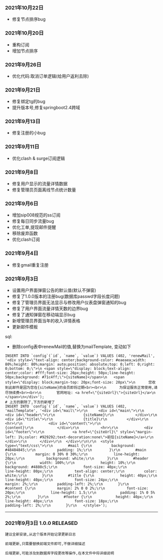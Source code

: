 ### 2021年10月22日
- 修复节点排序bug
### 2021年10月20日
- 重构订阅
- 增加节点排序
### 2021年9月26日
- 优化代码:取消订单逻辑(给用户返利去除)
### 2021年9月21日
- 修复绑定tg的bug
- 提升版本号,修复springboot2.4跨域
### 2021年9月13日
- 修复注册的小bug
### 2021年9月11日
- 优化clash & surge订阅逻辑

### 2021年9月8日
- 修复用户显示的流量详情数据
- 修复管理员页面离线节点统计数量

### 2021年9月6日
- 增加sip008规范的ss订阅
- 修复每日同步流量bug
- 优化工单,提现邮件提醒
- 移除废弃函数
- 优化clash订阅

### 2021年9月4日

- 修复gmail重复注册

### 2021年9月3日

- 设置用户界面弹窗公告的默认值(默认不弹窗)
- 修复了1.0.0版本的注册bug(数据库passwd字段长度问题)
- 修复了管理员界面无法显示与修改用户仪表盘弹窗通知的bug
- 修复了用户界面流量详情天数的边界bug
- 修复了通知弹窗在移动端显示bug
- 新增管理员界面当年的收入详情表格
- 更新邮件模板

sql:
- 删除config表中renewMail的值,替换为mailTemplate, 变动如下
```
INSERT INTO `config`(`id`, `name`, `value`) VALUES (402, 'renewMail', '<div style=\"text-align: center;background-color: #eaeaea;width: 80%;height: 80%;margin: auto;position: absolute;top: 0;left: 0;right: 0;bottom: 0;\">\n	<span style=\"display: block;text-align: center;color: #fff;font-size: 26px;height: 50px;line-height: 50px;background: #71c4ff;\">{siteName}</span>\n	<span style=\"display: block;margin-top: 20px;font-size: 20px\">\n		您收到此邮件是因为您在{siteName}的会员即将过期<br><br>\n		为保证服务正常使用,请尽快续费<br><br>\n		官网地址: <a href=\"{siteUrl}\">{siteUrl}</a>\n	</span>\n</div>');
# 上方的删除了,下方的新增了
INSERT INTO `config`(`id`, `name`, `value`) VALUES (402, 'mailTemplate', '<div id=\"mail\">\r\n		<div id=\"main\">\r\n			<div id=\"header\">\r\n				{siteName}\r\n			</div>\r\n			<div id=\"title\">\r\n				{title}\r\n			</div>\r\n			<hr>\r\n			<div id=\"content\">\r\n				{content}\r\n			</div>\r\n			<hr>\r\n			<div id=\"footer\">\r\n				<a href=\"{siteUrl}\" style=\"margin-left: 1%;color: #929292;text-decoration:none\">前往{siteName}</a>\r\n			</div>\r\n		</div>\r\n	</div>\r\n\r\n	<style type=\"text/css\">\r\n		#mail {\r\n			background: #48484845;\r\n			padding: 1%;\r\n		}\r\n		#main {\r\n			margin: 0 30% 0 30%;\r\n			line-height: 20px;\r\n			background: white;\r\n		}\r\n		#header {\r\n			width: 100%;\r\n			height: 10%;\r\n			background: #4880c5;\r\n			font-size: 40px;\r\n			line-height: 80px;\r\n			text-align: center;\r\n			color: white;\r\n		}\r\n		#title {\r\n			height: 40px;\r\n			line-height: 40px;\r\n			font-size: 24px;\r\n			margin: 2%;\r\n			padding-left: 2%;\r\n		}\r\n		#content {\r\n			margin: 2% 0 0 2%;\r\n			font-size: 20px;\r\n			line-height: 1.5;\r\n			padding: 1% 0 5% 2%;\r\n		}\r\n		#footer {\r\n			height: 40px;\r\n			line-height: 40px;\r\n			font-size: 18px;\r\n			padding-left: 2%;\r\n		}\r\n	</style>');
```


---

### 2021年9月3日 1.0.0 RELEASED

```
建议全新安装,从这个版本开始记录更新日志

前端更新,只需要替换前端文件即可,不做详细描述

后端更新,可能涉及到数据库字段更改等操作,在本文件中将详细说明
```